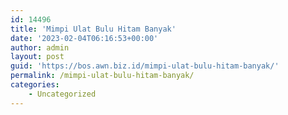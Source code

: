 ```yaml
---
id: 14496
title: 'Mimpi Ulat Bulu Hitam Banyak'
date: '2023-02-04T06:16:53+00:00'
author: admin
layout: post
guid: 'https://bos.awn.biz.id/mimpi-ulat-bulu-hitam-banyak/'
permalink: /mimpi-ulat-bulu-hitam-banyak/
categories:
    - Uncategorized
---
```


